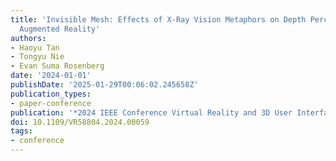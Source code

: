 ```yaml
---
title: 'Invisible Mesh: Effects of X-Ray Vision Metaphors on Depth Perception in Optical-See-Through
  Augmented Reality'
authors:
- Haoyu Tan
- Tongyu Nie
- Evan Suma Rosenberg
date: '2024-01-01'
publishDate: '2025-01-29T00:06:02.245658Z'
publication_types:
- paper-conference
publication: '*2024 IEEE Conference Virtual Reality and 3D User Interfaces (VR)*'
doi: 10.1109/VR58804.2024.00059
tags:
- conference
---
```

